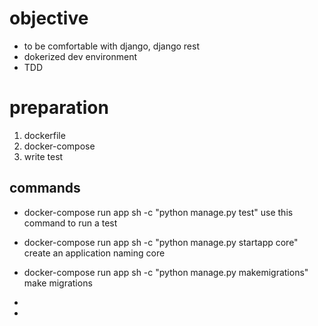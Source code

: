 # objective


- to be comfortable with django, django rest
- dokerized dev environment
- TDD 






# preparation

1. dockerfile
2. docker-compose
3. write test


## commands

- docker-compose run app sh -c "python manage.py test"
use this command to  run a test

- docker-compose run app sh -c "python manage.py startapp core"
create an application naming core

- docker-compose run app sh -c "python manage.py makemigrations" 
make migrations

- 
-
